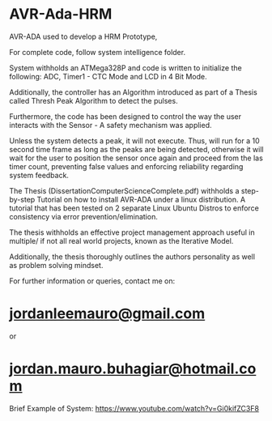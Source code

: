 

# AVR-Ada-HRM
AVR-ADA used to develop a HRM Prototype,

For complete code, follow system intelligence folder.

System withholds an ATMega328P and code is written to initialize the following: ADC, Timer1 - CTC Mode and LCD in 4 Bit Mode.

Additionally, the controller has an Algorithm introduced as part of a Thesis called Thresh Peak Algorithm to detect the pulses.

Furthermore, the code has been designed to control the way the user interacts with the Sensor - A safety mechanism was applied.

Unless the system detects a peak, it will not execute. Thus, will run for a 10 second time frame as long as the peaks are being detected, otherwise it will wait for the user to position the sensor once again and proceed from the las timer count, preventing false values and enforcing reliability regarding system feedback. 

The Thesis (DissertationComputerScienceComplete.pdf) withholds a step-by-step Tutorial on how to install AVR-ADA under a linux distribution. A tutorial that has been tested on 2 separate Linux Ubuntu Distros to enforce consistency via error prevention/elimination. 

The thesis withholds an effective project management approach useful in multiple/ if not all real world projects, known as the Iterative Model. 

Additionally, the thesis thoroughly outlines the authors personality as well as problem solving mindset.

For further information or queries, contact me on:
# jordanleemauro@gmail.com
or
# jordan.mauro.buhagiar@hotmail.com
Brief Example of System: https://www.youtube.com/watch?v=Gi0kifZC3F8
